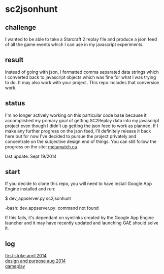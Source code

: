 # sc2jsonhunt

## challenge

I wanted to be able to take a Starcraft 2 replay file and produce a json feed of all the game events which I can use in my javascript experiments. 

## result

Instead of going with json, I formatted comma separated data strings which I converted back to javascript objects which was fine for what I was trying to do. It may also work with your project. This repo includes that conversion work. 

## status

I'm no longer actively working on this particular code base because it accomplished my primary goal of getting SC2Replay data into my javascript project even though I didn't up getting the json feed to work as planned. If I make any further progress on the json feed, I'll definitely release it back here but for now I've decided to pursue the project privately and concentrate on the subjective design end of things. You can still follow the progress on the site: [metamatch.ca](http://metamatch.ca/)    

last update: Sept 19/2014

## start

If you decide to clone this repo, you will need to have install Google App Engine installed and run: 

$ dev_appserver.py sc2jsonhunt 

-bash: dev_appserver.py: command not found

If this fails, it's dependant on symlinks created by the Google App Engine launcher and it may have recently updated and launching GAE should solve it.

## log

[first strike april 2014](https://github.com/headwinds/sc2jsonhunt/wiki/first-strike---april-2014)           
[design and purpose aug 2014](https://github.com/headwinds/sc2jsonhunt/wiki/design-and-purpose---aug-2014)     
[gameplay](https://github.com/headwinds/sc2jsonhunt/wiki/gameplay---sept-2014)      


